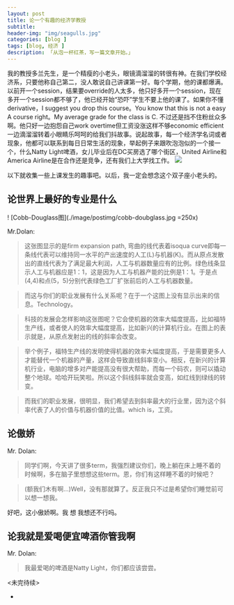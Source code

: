 ```yaml
---  
layout: post  
title: 论一个有趣的经济学教授
subtitle: 
header-img: "img/seagulls.jpg"
categories: [blog ]  
tags: [blog, 经济 ]
description: 「从泡一杯红茶，写一篇文章开始。」  
---  
```



我的教授多兰先生，是一个精瘦的小老头，眼镜滴溜溜的转很有神。在我们学校经济系，只要他称自己第二，没人敢说自己讲课第一好。每个学期，他的课都爆满。以前开一个session，结果要override的人太多，他只好多开一个session，现在多开一个session都不够了，他已经开始“恐吓”学生不要上他的课了。如果你不懂derivative，I suggest you drop this course。You know that this is not a easy A course right。My average grade for the class is C. 不过还是挡不住粉丝众多啊。他只好一边抱怨自己work overtime但工资没涨这样不够economic efficient一边滴溜溜转着小眼睛乐呵呵的给我们抖故事。说起故事，每一个经济学名词或者现象，他都可以联系到每日日常生活的现象，举起例子来跟吹泡泡似的一个接一个，什么Natty Light啤酒，女儿毕业后在DC买房选了哪个街区，United Airline和America Airline是在合作还是竞争，还有我们上大学找工作。
![](http://robins.richmond.edu/_common_KP3/images/faculty-staff-bio/business/large/DolanL.jpg)

以下就收集一些上课发生的趣事吧。以后，我一定会想念这个双子座小老头的。

## 论世界上最好的专业是什么
! [Cobb-Douglass图](./image/postimg/cobb-doubglass.jpg =250x)

Mr.Dolan:

> 这张图显示的是firm expansion path, 弯曲的线代表着isoqua curve即每一条线代表可以维持同一水平的产出速度的人工(L)与机器(K)。而从原点发散出的直线代表为了满足最大利润，人工与机器数量应有的比例。绿色线条显示人工与机器应是1：1，这是因为人工与机器产能的比例是1：1。于是点(4,4)和点(5，5)分别代表绿色工厂扩张前后的人工与机器数量。

> 而这与你们的职业发展有什么关系呢？在于一个这图上没有显示出来的信息。Technology。

> 科技的发展会怎样影响这张图呢？它会使机器的效率大幅度提高，比如福特生产线，或者使人的效率大幅度提高，比如新兴的计算机行业。在图上的表示就是，从原点发射出的线的斜率会改变。

> 举个例子，福特生产线的发明使得机器的效率大幅度提高，于是需要更多人才能替代一个机器的产量，这样会导致直线斜率变小。相反，在新兴的计算机行业，电脑的增多对产能提高没有很大帮助，而每一个码农，则可以撬动整个地球。哈哈开玩笑啦。所以这个斜线斜率就会变高，如红线到绿线的转变。

> 而我们的职业发展，很明显，我们希望去到斜率最大的行业里，因为这个斜率代表了人的价值与机器价值的比值。which is，工资。


## 论傲娇

Mr. Dolan:

> 同学们啊，今天讲了很多term，我强烈建议你们，晚上躺在床上睡不着的时候啊，多在脑子里想想这些term。恩，你们有这样睡不着的时候吧？

> (额我们木有啊...)Well，没有那就算了。反正我只不过是希望你们睡觉前可以想一想我。

好吧，这小傲娇啊。我 想 我想还不行吗。

## 论我就是爱喝便宜啤酒你管我啊

Mr. Dolan:

> 我最爱喝的啤酒是Natty Light，你们都应该尝尝。


<未完待续>

*